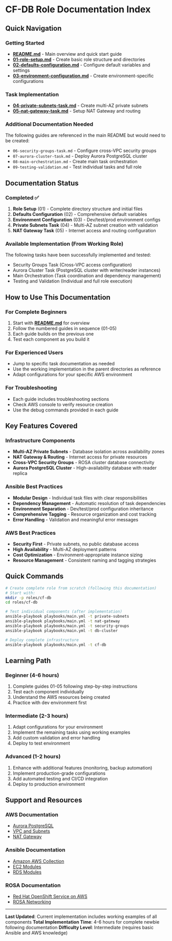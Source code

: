 # CF-DB Role Documentation Index

## Quick Navigation

### Getting Started
- **[README.md](README.md)** - Main overview and quick start guide
- **[01-role-setup.md](01-role-setup.md)** - Create basic role structure and directories
- **[02-defaults-configuration.md](02-defaults-configuration.md)** - Configure default variables and settings
- **[03-environment-configuration.md](03-environment-configuration.md)** - Create environment-specific configurations

### Task Implementation
- **[04-private-subnets-task.md](04-private-subnets-task.md)** - Create multi-AZ private subnets
- **[05-nat-gateway-task.md](05-nat-gateway-task.md)** - Setup NAT Gateway and routing

### Additional Documentation Needed
The following guides are referenced in the main README but would need to be created:
- `06-security-groups-task.md` - Configure cross-VPC security groups
- `07-aurora-cluster-task.md` - Deploy Aurora PostgreSQL cluster
- `08-main-orchestration.md` - Create main task orchestration
- `09-testing-validation.md` - Test individual tasks and full role

## Documentation Status

### Completed ✅
1. **Role Setup** (01) - Complete directory structure and initial files
2. **Defaults Configuration** (02) - Comprehensive default variables
3. **Environment Configuration** (03) - Dev/test/prod environment configs
4. **Private Subnets Task** (04) - Multi-AZ subnet creation with validation
5. **NAT Gateway Task** (05) - Internet access and routing configuration

### Available Implementation (From Working Role)
The following tasks have been successfully implemented and tested:
- Security Groups Task (Cross-VPC access configuration)
- Aurora Cluster Task (PostgreSQL cluster with writer/reader instances)
- Main Orchestration (Task coordination and dependency management)
- Testing and Validation (Individual and full role execution)

## How to Use This Documentation

### For Complete Beginners
1. Start with **[README.md](README.md)** for overview
2. Follow the numbered guides in sequence (01-05)
3. Each guide builds on the previous one
4. Test each component as you build it

### For Experienced Users
- Jump to specific task documentation as needed
- Use the working implementation in the parent directories as reference
- Adapt configurations for your specific AWS environment

### For Troubleshooting
- Each guide includes troubleshooting sections
- Check AWS console to verify resource creation
- Use the debug commands provided in each guide

## Key Features Covered

### Infrastructure Components
- **Multi-AZ Private Subnets** - Database isolation across availability zones
- **NAT Gateway & Routing** - Internet access for private resources
- **Cross-VPC Security Groups** - ROSA cluster database connectivity
- **Aurora PostgreSQL Cluster** - High-availability database with reader replica

### Ansible Best Practices
- **Modular Design** - Individual task files with clear responsibilities
- **Dependency Management** - Automatic resolution of task dependencies
- **Environment Separation** - Dev/test/prod configuration inheritance
- **Comprehensive Tagging** - Resource organization and cost tracking
- **Error Handling** - Validation and meaningful error messages

### AWS Best Practices
- **Security First** - Private subnets, no public database access
- **High Availability** - Multi-AZ deployment patterns
- **Cost Optimization** - Environment-appropriate instance sizing
- **Resource Management** - Consistent naming and tagging strategies

## Quick Commands

```bash
# Create complete role from scratch (following this documentation)
# Start with:
mkdir -p roles/cf-db
cd roles/cf-db

# Test individual components (after implementation)
ansible-playbook playbooks/main.yml -t private-subnets
ansible-playbook playbooks/main.yml -t nat-gateway
ansible-playbook playbooks/main.yml -t security-groups
ansible-playbook playbooks/main.yml -t db-cluster

# Deploy complete infrastructure
ansible-playbook playbooks/main.yml -t cf-db
```

## Learning Path

### Beginner (4-6 hours)
1. Complete guides 01-05 following step-by-step instructions
2. Test each component individually
3. Understand the AWS resources being created
4. Practice with dev environment first

### Intermediate (2-3 hours)
1. Adapt configurations for your environment
2. Implement the remaining tasks using working examples
3. Add custom validation and error handling
4. Deploy to test environment

### Advanced (1-2 hours)
1. Enhance with additional features (monitoring, backup automation)
2. Implement production-grade configurations
3. Add automated testing and CI/CD integration
4. Deploy to production environment

## Support and Resources

### AWS Documentation
- [Aurora PostgreSQL](https://docs.aws.amazon.com/AmazonRDS/latest/AuroraUserGuide/Aurora.AuroraPostgreSQL.html)
- [VPC and Subnets](https://docs.aws.amazon.com/vpc/latest/userguide/VPC_Subnets.html)
- [NAT Gateway](https://docs.aws.amazon.com/vpc/latest/userguide/vpc-nat-gateway.html)

### Ansible Documentation
- [Amazon AWS Collection](https://docs.ansible.com/ansible/latest/collections/amazon/aws/)
- [EC2 Modules](https://docs.ansible.com/ansible/latest/collections/amazon/aws/index.html#plugins-in-amazon-aws)
- [RDS Modules](https://docs.ansible.com/ansible/latest/collections/amazon/aws/rds_cluster_module.html)

### ROSA Documentation  
- [Red Hat OpenShift Service on AWS](https://docs.openshift.com/rosa/)
- [ROSA Networking](https://docs.openshift.com/rosa/rosa_planning/rosa-sts-aws-prereqs.html)

---

**Last Updated**: Current implementation includes working examples of all components
**Total Implementation Time**: 4-6 hours for complete newbie following documentation
**Difficulty Level**: Intermediate (requires basic Ansible and AWS knowledge)
